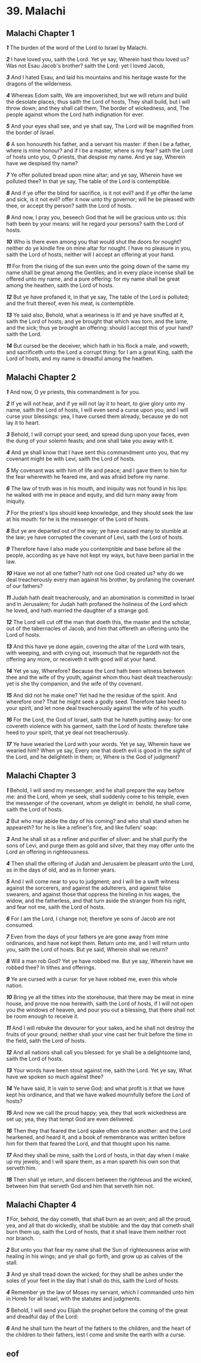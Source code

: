 
# 39. Malachi

## Malachi Chapter 1

***1*** The burden of the word of the Lord to Israel by Malachi.

***2*** I have loved you, saith the Lord. Yet ye say, Wherein hast thou loved us? Was not Esau Jacob's brother? saith the Lord: yet I loved Jacob,

***3*** And I hated Esau, and laid his mountains and his heritage waste for the dragons of the wilderness.

***4*** Whereas Edom saith, We are impoverished, but we will return and build the desolate places; thus saith the Lord of hosts, They shall build, but I will throw down; and they shall call them, The border of wickedness, and, The people against whom the Lord hath indignation for ever.

***5*** And your eyes shall see, and ye shall say, The Lord will be magnified from the border of Israel.

***6*** A son honoureth his father, and a servant his master: if then I be a father, where is mine honour? and if I be a master, where is my fear? saith the Lord of hosts unto you, O priests, that despise my name. And ye say, Wherein have we despised thy name?

***7*** Ye offer polluted bread upon mine altar; and ye say, Wherein have we polluted thee? In that ye say, The table of the Lord is contemptible.

***8*** And if ye offer the blind for sacrifice, is it not evil? and if ye offer the lame and sick, is it not evil? offer it now unto thy governor; will he be pleased with thee, or accept thy person? saith the Lord of hosts.

***9*** And now, I pray you, beseech God that he will be gracious unto us: this hath been by your means: will he regard your persons? saith the Lord of hosts.

***10*** Who is there even among you that would shut the doors for nought? neither do ye kindle fire on mine altar for nought. I have no pleasure in you, saith the Lord of hosts, neither will I accept an offering at your hand.

***11*** For from the rising of the sun even unto the going down of the same my name shall be great among the Gentiles; and in every place incense shall be offered unto my name, and a pure offering: for my name shall be great among the heathen, saith the Lord of hosts.

***12*** But ye have profaned it, in that ye say, The table of the Lord is polluted; and the fruit thereof, even his meat, is contemptible.

***13*** Ye said also, Behold, what a weariness is it! and ye have snuffed at it, saith the Lord of hosts; and ye brought that which was torn, and the lame, and the sick; thus ye brought an offering: should I accept this of your hand? saith the Lord.

***14*** But cursed be the deceiver, which hath in his flock a male, and voweth, and sacrificeth unto the Lord a corrupt thing: for I am a great King, saith the Lord of hosts, and my name is dreadful among the heathen.


## Malachi Chapter 2

***1*** And now, O ye priests, this commandment is for you.

***2*** If ye will not hear, and if ye will not lay it to heart, to give glory unto my name, saith the Lord of hosts, I will even send a curse upon you, and I will curse your blessings: yea, I have cursed them already, because ye do not lay it to heart.

***3*** Behold, I will corrupt your seed, and spread dung upon your faces, even the dung of your solemn feasts; and one shall take you away with it.

***4*** And ye shall know that I have sent this commandment unto you, that my covenant might be with Levi, saith the Lord of hosts.

***5*** My covenant was with him of life and peace; and I gave them to him for the fear wherewith he feared me, and was afraid before my name.

***6*** The law of truth was in his mouth, and iniquity was not found in his lips: he walked with me in peace and equity, and did turn many away from iniquity.

***7*** For the priest's lips should keep knowledge, and they should seek the law at his mouth: for he is the messenger of the Lord of hosts.

***8*** But ye are departed out of the way; ye have caused many to stumble at the law; ye have corrupted the covenant of Levi, saith the Lord of hosts.

***9*** Therefore have I also made you contemptible and base before all the people, according as ye have not kept my ways, but have been partial in the law.

***10*** Have we not all one father? hath not one God created us? why do we deal treacherously every man against his brother, by profaning the covenant of our fathers?

***11*** Judah hath dealt treacherously, and an abomination is committed in Israel and in Jerusalem; for Judah hath profaned the holiness of the Lord which he loved, and hath married the daughter of a strange god.

***12*** The Lord will cut off the man that doeth this, the master and the scholar, out of the tabernacles of Jacob, and him that offereth an offering unto the Lord of hosts.

***13*** And this have ye done again, covering the altar of the Lord with tears, with weeping, and with crying out, insomuch that he regardeth not the offering any more, or receiveth it with good will at your hand.

***14*** Yet ye say, Wherefore? Because the Lord hath been witness between thee and the wife of thy youth, against whom thou hast dealt treacherously: yet is she thy companion, and the wife of thy covenant.

***15*** And did not he make one? Yet had he the residue of the spirit. And wherefore one? That he might seek a godly seed. Therefore take heed to your spirit, and let none deal treacherously against the wife of his youth.

***16*** For the Lord, the God of Israel, saith that he hateth putting away: for one covereth violence with his garment, saith the Lord of hosts: therefore take heed to your spirit, that ye deal not treacherously.

***17*** Ye have wearied the Lord with your words. Yet ye say, Wherein have we wearied him? When ye say, Every one that doeth evil is good in the sight of the Lord, and he delighteth in them; or, Where is the God of judgment?


## Malachi Chapter 3

***1*** Behold, I will send my messenger, and he shall prepare the way before me: and the Lord, whom ye seek, shall suddenly come to his temple, even the messenger of the covenant, whom ye delight in: behold, he shall come, saith the Lord of hosts.

***2*** But who may abide the day of his coming? and who shall stand when he appeareth? for he is like a refiner's fire, and like fullers' soap:

***3*** And he shall sit as a refiner and purifier of silver: and he shall purify the sons of Levi, and purge them as gold and silver, that they may offer unto the Lord an offering in righteousness.

***4*** Then shall the offering of Judah and Jerusalem be pleasant unto the Lord, as in the days of old, and as in former years.

***5*** And I will come near to you to judgment; and I will be a swift witness against the sorcerers, and against the adulterers, and against false swearers, and against those that oppress the hireling in his wages, the widow, and the fatherless, and that turn aside the stranger from his right, and fear not me, saith the Lord of hosts.

***6*** For I am the Lord, I change not; therefore ye sons of Jacob are not consumed.

***7*** Even from the days of your fathers ye are gone away from mine ordinances, and have not kept them. Return unto me, and I will return unto you, saith the Lord of hosts. But ye said, Wherein shall we return?

***8*** Will a man rob God? Yet ye have robbed me. But ye say, Wherein have we robbed thee? In tithes and offerings.

***9*** Ye are cursed with a curse: for ye have robbed me, even this whole nation.

***10*** Bring ye all the tithes into the storehouse, that there may be meat in mine house, and prove me now herewith, saith the Lord of hosts, if I will not open you the windows of heaven, and pour you out a blessing, that there shall not be room enough to receive it.

***11*** And I will rebuke the devourer for your sakes, and he shall not destroy the fruits of your ground; neither shall your vine cast her fruit before the time in the field, saith the Lord of hosts.

***12*** And all nations shall call you blessed: for ye shall be a delightsome land, saith the Lord of hosts.

***13*** Your words have been stout against me, saith the Lord. Yet ye say, What have we spoken so much against thee?

***14*** Ye have said, It is vain to serve God: and what profit is it that we have kept his ordinance, and that we have walked mournfully before the Lord of hosts?

***15*** And now we call the proud happy; yea, they that work wickedness are set up; yea, they that tempt God are even delivered.

***16*** Then they that feared the Lord spake often one to another: and the Lord hearkened, and heard it, and a book of remembrance was written before him for them that feared the Lord, and that thought upon his name.

***17*** And they shall be mine, saith the Lord of hosts, in that day when I make up my jewels; and I will spare them, as a man spareth his own son that serveth him.

***18*** Then shall ye return, and discern between the righteous and the wicked, between him that serveth God and him that serveth him not.


## Malachi Chapter 4

***1*** For, behold, the day cometh, that shall burn as an oven; and all the proud, yea, and all that do wickedly, shall be stubble: and the day that cometh shall burn them up, saith the Lord of hosts, that it shall leave them neither root nor branch.

***2*** But unto you that fear my name shall the Sun of righteousness arise with healing in his wings; and ye shall go forth, and grow up as calves of the stall.

***3*** And ye shall tread down the wicked; for they shall be ashes under the soles of your feet in the day that I shall do this, saith the Lord of hosts.

***4*** Remember ye the law of Moses my servant, which I commanded unto him in Horeb for all Israel, with the statutes and judgments.

***5*** Behold, I will send you Elijah the prophet before the coming of the great and dreadful day of the Lord:

***6*** And he shall turn the heart of the fathers to the children, and the heart of the children to their fathers, lest I come and smite the earth with a curse.


## eof
